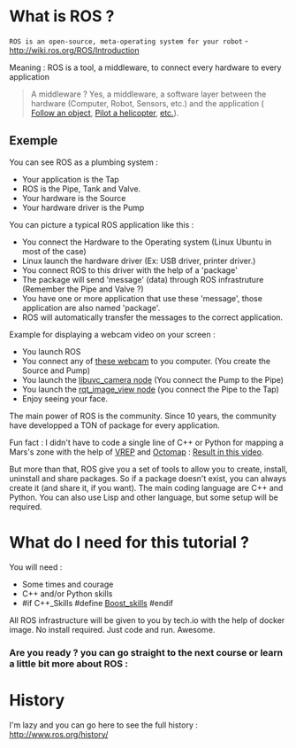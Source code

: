 # What is ROS ?

`ROS is an open-source, meta-operating system for your robot` - http://wiki.ros.org/ROS/Introduction

Meaning : ROS is a tool, a middleware, to connect every hardware to every application
> A middleware ?
Yes, a middleware, a software layer between the hardware (Computer, Robot, Sensors, etc.) and the application ( [Follow an object](https://www.youtube.com/watch?v=4B_aEEaosyw), [Pilot a helicopter](https://www.youtube.com/watch?v=nMAK3uQ3rCc), [etc.](https://vimeo.com/146183080)).

## Exemple

You can see ROS as a plumbing system : 
- Your application is the Tap
- ROS is the Pipe, Tank and Valve.
- Your hardware is the Source
- Your hardware driver is the Pump

You can picture a typical ROS application like this : 
- You connect the Hardware to the Operating system (Linux Ubuntu in most of the case)
- Linux launch the hardware driver (Ex: USB driver, printer driver.)
- You connect ROS to this driver with the help of a 'package'
- The package will send 'message' (data) through ROS infrastruture (Remember the Pipe and Valve ?)
- You have one or more application that use these 'message', those application are also named 'package'.
- ROS will automatically transfer the messages to the correct application.

Example for displaying a webcam video on your screen : 
- You launch ROS
- You connect any of [these webcam](http://www.ideasonboard.org/uvc/) to you computer. (You create the Source and Pump)
- You launch the [libuvc_camera node](http://wiki.ros.org/libuvc_camera) (You connect the Pump to the Pipe)
- You launch the [rqt_image_view node](http://wiki.ros.org/rqt_image_view) (you connect the Pipe to the Tap)
- Enjoy seeing your face.

The main power of ROS is the community. Since 10 years, the community have developped a TON of package for every application.

Fun fact : I didn't have to code a single line of C++ or Python for mapping a Mars's zone with the help of [VREP](http://www.coppeliarobotics.com/) and [Octomap](http://wiki.ros.org/octomap_server) : [Result in this video](https://www.youtube.com/watch?v=2V11_CEwZM8&t=3s).

But more than that, ROS give you a set of tools to allow you to create, install, uninstall and share packages. So if a package doesn't exist, you can always create it (and share it, if you want).
The main coding language are C++ and Python. You can also use Lisp and other language, but some setup will be required.

# What do I need for this tutorial ?

You will need : 
- Some times and courage
- C++ and/or Python skills
- #if C++_Skills #define [Boost_skills](http://www.boost.org/) #endif

All ROS infrastructure will be given to you by tech.io with the help of docker image. No install required. Just code and run. Awesome.

### Are you ready ? you can go straight to the next course or learn a little bit more about ROS : 

# History

I'm lazy and you can go here to see the full history : http://www.ros.org/history/

